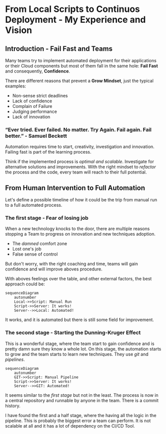 # From Local Scripts to Continuos Deployment - My Experience and Vision

## Introduction - Fail Fast and Teams

Many teams try to implement automated deployment for their applications or their Cloud components but most of them fall in the same hole: **Fail Fast** and consequently, **Confidence**.

There are different reasons that prevent a **Grow Mindset**, just the typical examples:

* Non-sense strict deadlines
* Lack of confidence
* Complain of Failure
* Judging performance
* Lack of innovation

### “Ever tried. Ever failed. No matter. Try Again. Fail again. Fail better.” - Samuel Beckett

Automation requires time to start, creativity, investigation and innovation. Failing fast is part of the learning process.

Think if the implemented process is *optimal and scalable*. Investigate for alternative solutions and improvements. With the right mindset to *refactor* the process and the code, every team will reach to their full potential.

## From Human Intervention to Full Automation

Let's define a possible timeline of how it could be the trip from manual run to a full automated process.

### The first stage - Fear of losing job

When a new technology knocks to the door, there are multiple reasons stopping a Team to progress on innovation and new techniques adoption.

* The *damned* comfort zone
* Lost one's job
* False sense of control

But don't worry, with the right coaching and time, teams will gain confidence and will improve aboves procedure.

With aboves feelings over the table, and other external factors, the best approach could be:

```mermaid
sequenceDiagram
    autonumber
    Local->>Script: Manual Run
    Script->>Server: It works!
    Server-->>Local: Automated!
```

It works, and it is automated but there is still some field for improvement.

### The second stage - Starting the Dunning-Kruger Effect

This is a wonderful stage, where the team start to gain confidence and is pretty damn sure they know a whole lot. On this stage, the automation starts to grow and the team starts to learn new techniques. They use *git* and *pipelines*.

```mermaid
sequenceDiagram
    autonumber
    GIT->>Script: Manual Pipeline
    Script->>Server: It works!
    Server-->>GIT: Automated!
```

It seems similar to the *first stage* but not in the least. The process is now in a central repository and runnable by anyone in the team. There is a commit history.

I have found the first and a half stage, where the having all the logic in the pipeline. This is probably the biggest error a team can perform. It is not scalable at all and it has a lot of dependency on the CI/CD Tool.
